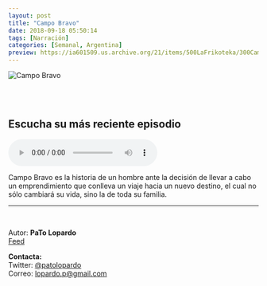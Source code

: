 ```yaml
---
layout: post
title: "Campo Bravo"
date: 2018-09-18 05:50:14
tags: [Narración]
categories: [Semanal, Argentina]
preview: https://ia601509.us.archive.org/21/items/500LaFrikoteka/300CampoBravo.png
---
```


![Campo Bravo](https://ia601509.us.archive.org/21/items/500LaFrikoteka/500CampoBravo.png)

<br/>
<br/>

## Escucha su más reciente episodio

<!--reproductor-feed=https://rss.whooshkaa.com/rss/podcast/id/4383-->
<!--reproductor-start-->
<audio id="audio" preload="auto" controls="" src="https://media.whooshkaa.com/podcasts/4383/episodes/2e3f2e-la-autosuficiencia.mp3?id=290892&ha=2289"></audio>
<!--reproductor-end-->

Campo Bravo es la historia de un hombre ante la decisión de llevar a cabo un emprendimiento que conlleva un viaje hacia un nuevo destino, el cual no sólo cambiará su vida, sino la de toda su familia.

_ _ _

<br>

Autor: **PaTo Lopardo**  
[Feed](https://rss.whooshkaa.com/rss/podcast/id/4383)  


**Contacta:**  
Twitter: [@patolopardo](https://twitter.com/patolopardo)  
Correo: [lopardo.p@gmail.com](mailto:lopardo.p@gmail.com)  

